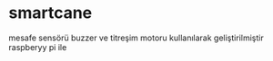 # smartcane

mesafe sensörü buzzer ve titreşim motoru kullanılarak geliştirilmiştir raspberyy pi ile

